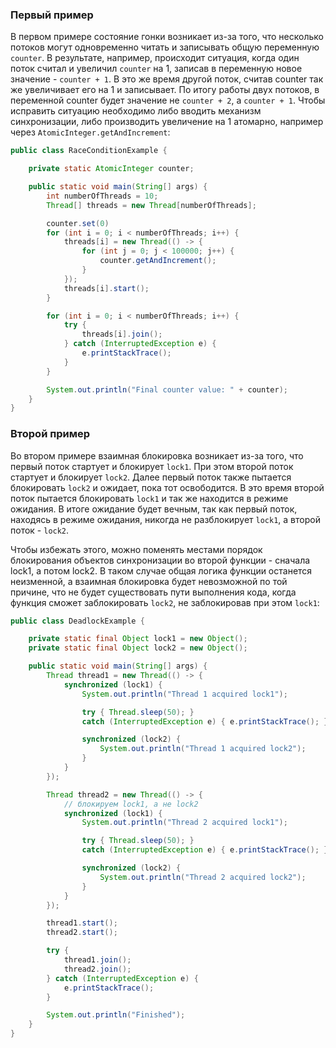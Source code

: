 ### Первый пример
В первом примере состояние гонки возникает из-за того, что несколько потоков могут одновременно читать и записывать общую переменную `counter`. В результате, например, происходит ситуация, когда один поток считал и увеличил `counter` на 1, записав в переменную новое значение - `counter + 1`. В это же время другой поток, считав counter так же увеличивает его на 1 и записывает. По итогу работы двух потоков, в переменной counter будет значение не `counter + 2`, а `counter + 1`. Чтобы исправить ситуацию необходимо либо вводить механизм синхронизации, либо производить увеличение на 1 атомарно, например через  `AtomicInteger.getAndIncrement`:
```java
public class RaceConditionExample {

    private static AtomicInteger counter;

    public static void main(String[] args) {
        int numberOfThreads = 10;
        Thread[] threads = new Thread[numberOfThreads];

	    counter.set(0)
        for (int i = 0; i < numberOfThreads; i++) {
            threads[i] = new Thread(() -> {
                for (int j = 0; j < 100000; j++) {
                    counter.getAndIncrement();
                }
            });
            threads[i].start();
        }

        for (int i = 0; i < numberOfThreads; i++) {
            try {
                threads[i].join();
            } catch (InterruptedException e) {
                e.printStackTrace();
            }
        }

        System.out.println("Final counter value: " + counter);
    }
}
```


### Второй пример
Во втором примере взаимная блокировка возникает из-за того, что первый поток стартует и  блокирует `lock1`. При этом второй поток стартует и блокирует `lock2`. Далее первый поток также  пытается блокировать `lock2` и ожидает, пока тот освободится. В это время второй поток пытается блокировать `lock1` и так же находится в режиме ожидания. В итоге ожидание будет вечным, так как первый поток, находясь в режиме ожидания, никогда не разблокирует `lock1`, а второй поток - `lock2`. 

Чтобы избежать этого, можно поменять местами порядок блокирования объектов синхронизации во второй функции - сначала lock1, а потом lock2. В таком случае общая логика функции останется неизменной, а взаимная блокировка будет невозможной по той причине, что не будет существовать пути выполнения кода, когда функция сможет  заблокировать `lock2`, не заблокировав при этом `lock1`:

```java
public class DeadlockExample {

    private static final Object lock1 = new Object();
    private static final Object lock2 = new Object();

    public static void main(String[] args) {
        Thread thread1 = new Thread(() -> {
            synchronized (lock1) {
                System.out.println("Thread 1 acquired lock1");

                try { Thread.sleep(50); } 
                catch (InterruptedException e) { e.printStackTrace(); }

                synchronized (lock2) {
                    System.out.println("Thread 1 acquired lock2");
                }
            }
        });

        Thread thread2 = new Thread(() -> {
	        // блокируем lock1, а не lock2
            synchronized (lock1) {
                System.out.println("Thread 2 acquired lock1");

                try { Thread.sleep(50); } 
                catch (InterruptedException e) { e.printStackTrace(); }

                synchronized (lock2) {
                    System.out.println("Thread 2 acquired lock2");
                }
            }
        });

        thread1.start();
        thread2.start();

        try {
            thread1.join();
            thread2.join();
        } catch (InterruptedException e) {
            e.printStackTrace();
        }

        System.out.println("Finished");
    }
}
```
